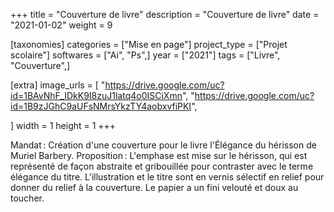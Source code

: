 +++
title = "Couverture de livre"
description = "Couverture de livre"
date = "2021-01-02"
weight = 9

[taxonomies]
categories = ["Mise en page"]
project_type = ["Projet scolaire"]
softwares = ["Ai", "Ps",]
year = ["2021"]
tags = ["Livre", "Couverture",]

[extra]
image_urls = [
    "https://drive.google.com/uc?id=1BAvNhF_IDkK9I8zuJ1latq4o0ISCiXmn",
    "https://drive.google.com/uc?id=1B9zJGhC9aUFsNMrsYkzTY4aobxvfiPKI",

]
width = 1
height = 1
+++

Mandat : Création d'une couverture pour le livre l'Élégance du hérisson de Muriel Barbery.
Proposition : L'emphase est mise sur le hérisson, qui est représenté de façon abstraite et gribouillée pour contraster avec le terme élégance du titre. L'illustration et le titre sont en vernis sélectif en relief pour donner du relief à la couverture. Le papier a un fini velouté et doux au toucher.
